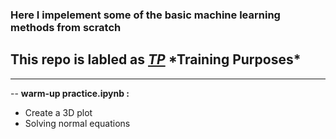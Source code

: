 ### Here I impelement some of the basic machine learning methods from scratch
## This repo is labled as <u>***TP***</u> \*Training Purposes\*
---
-- **warm-up practice.ipynb :**
- Create a 3D plot
- Solving normal equations
